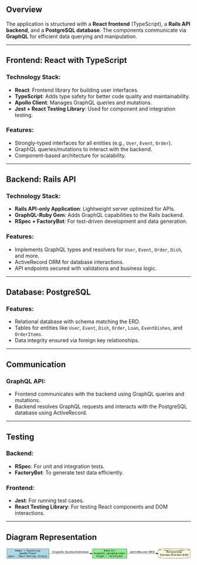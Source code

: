 
## Overview

The application is structured with a **React frontend** (TypeScript), a **Rails API backend**, and a **PostgreSQL database**. The components communicate via **GraphQL** for efficient data querying and manipulation.

---

## Frontend: React with TypeScript

### Technology Stack:
- **React**: Frontend library for building user interfaces.
- **TypeScript**: Adds type safety for better code quality and maintainability.
- **Apollo Client**: Manages GraphQL queries and mutations.
- **Jest + React Testing Library**: Used for component and integration testing.

### Features:
- Strongly-typed interfaces for all entities (e.g., `User`, `Event`, `Order`).
- GraphQL queries/mutations to interact with the backend.
- Component-based architecture for scalability.

---

## Backend: Rails API

### Technology Stack:
- **Rails API-only Application**: Lightweight server optimized for APIs.
- **GraphQL-Ruby Gem**: Adds GraphQL capabilities to the Rails backend.
- **RSpec + FactoryBot**: For test-driven development and data generation.

### Features:
- Implements GraphQL types and resolvers for `User`, `Event`, `Order`, `Dish`, and more.
- ActiveRecord ORM for database interactions.
- API endpoints secured with validations and business logic.

---

## Database: PostgreSQL

### Features:
- Relational database with schema matching the ERD.
- Tables for entities like `User`, `Event`, `Dish`, `Order`, `Loan`, `EventDishes`, and `OrderItems`.
- Data integrity ensured via foreign key relationships.

---

## Communication

### GraphQL API:
- Frontend communicates with the backend using GraphQL queries and mutations.
- Backend resolves GraphQL requests and interacts with the PostgreSQL database using ActiveRecord.

---

## Testing

### Backend:
- **RSpec**: For unit and integration tests.
- **FactoryBot**: To generate test data efficiently.

### Frontend:
- **Jest**: For running test cases.
- **React Testing Library**: For testing React components and DOM interactions.

---

## Diagram Representation

![technical_architecture.png](images/technical_architecture.png)